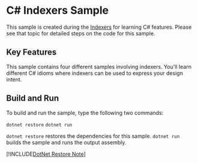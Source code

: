 C# Indexers Sample
================

This sample is created during the [Indexers](https://docs.microsoft.com/dotnet/csharp/indexers)
for learning C# features. Please see that topic for detailed steps on the code
for this sample.

Key Features
------------

This sample contains four different samples involving
indexers. You'll learn different C# idioms where indexers can be
used to express your design intent.

Build and Run
-------------

To build and run the sample, type the following two commands:

`dotnet restore`
`dotnet run`

`dotnet restore` restores the dependencies for this sample.
`dotnet run` builds the sample and runs the output assembly.

[!INCLUDE[DotNet Restore Note](~/includes/dotnet-restore-note.md.md)]
